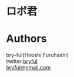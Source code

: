 ﻿# ロボ君  


# Authors

bry-ful(Hiroshi Furuhashi)  
twitter:[bryful](https://twitter.com/bryful)  
bryful@gmail.com  


